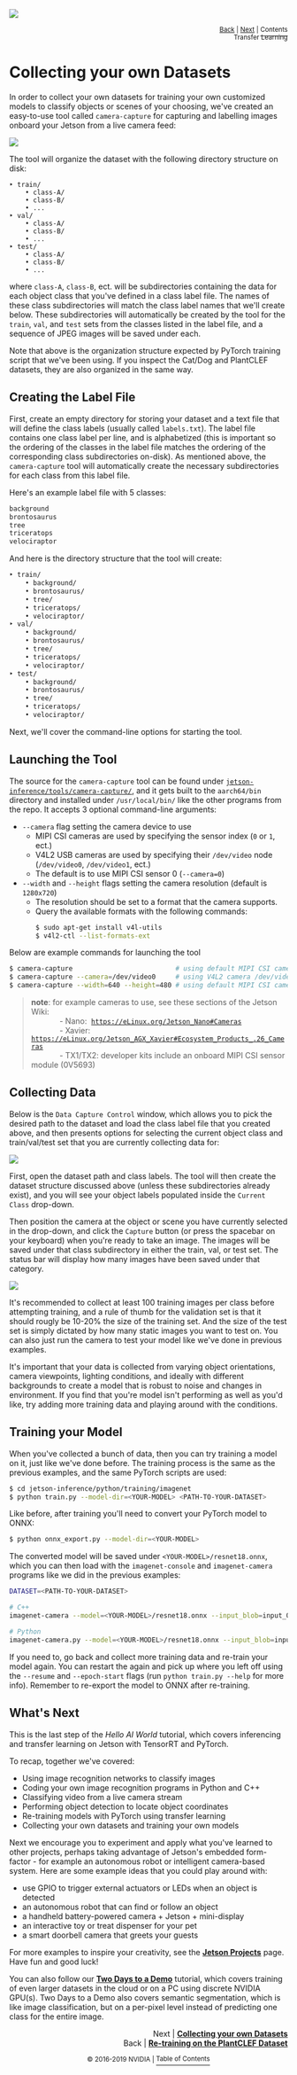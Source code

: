 <img src="https://github.com/dusty-nv/jetson-inference/raw/master/docs/images/deep-vision-header.jpg">
<p align="right"><sup><a href="pytorch-plants.md">Back</a> | <a href="../README.md#hello-ai-world">Next</a> | </sup><a href="../README.md#hello-ai-world"><sup>Contents</sup></a>
<br/>
<sup>Transfer Learning</sup></s></p>

# Collecting your own Datasets

In order to collect your own datasets for training your own customized models to classify objects or scenes of your choosing, we've created an easy-to-use tool called `camera-capture` for capturing and labelling images onboard your Jetson from a live camera feed:

<img src="https://github.com/dusty-nv/jetson-inference/raw/python/docs/images/pytorch-collection.jpg" >

The tool will organize the dataset with the following directory structure on disk:

```
‣ train/
	• class-A/
	• class-B/
	• ...
‣ val/
	• class-A/
	• class-B/
	• ...
‣ test/
	• class-A/
	• class-B/
	• ...
```

where `class-A`, `class-B`, ect. will be subdirectories containing the data for each object class that you've defined in a class label file.  The names of these class subdirectories will match the class label names that we'll create below.  These subdirectories will automatically be created by the tool for the `train`, `val`, and `test` sets from the classes listed in the label file, and a sequence of JPEG images will be saved under each.

Note that above is the organization structure expected by PyTorch training script that we've been using.  If you inspect the Cat/Dog and PlantCLEF datasets, they are also organized in the same way.

## Creating the Label File

First, create an empty directory for storing your dataset and a text file that will define the class labels (usually called `labels.txt`).  The label file contains one class label per line, and is alphabetized (this is important so the ordering of the classes in the label file matches the ordering of the corresponding class subdirectories on-disk).  As mentioned above, the `camera-capture` tool will automatically create the necessary subdirectories for each class from this label file.

Here's an example label file with 5 classes:

``` bash
background
brontosaurus
tree
triceratops
velociraptor
```

And here is the directory structure that the tool will create:

``` bash
‣ train/
	• background/
	• brontosaurus/
	• tree/
	• triceratops/
	• velociraptor/
‣ val/
	• background/
	• brontosaurus/
	• tree/
	• triceratops/
	• velociraptor/
‣ test/
	• background/
	• brontosaurus/
	• tree/
	• triceratops/
	• velociraptor/
```

Next, we'll cover the command-line options for starting the tool.

## Launching the Tool

The source for the `camera-capture` tool can be found under [`jetson-inference/tools/camera-capture/`](../tools/camera-capture), and it gets built to the `aarch64/bin` directory and installed under `/usr/local/bin/` like the other programs from the repo.  It accepts 3 optional command-line arguments:

- `--camera` flag setting the camera device to use
	- MIPI CSI cameras are used by specifying the sensor index (`0` or `1`, ect.)
	- V4L2 USB cameras are used by specifying their `/dev/video` node (`/dev/video0`, `/dev/video1`, ect.)
	- The default is to use MIPI CSI sensor 0 (`--camera=0`)
- `--width` and `--height` flags setting the camera resolution (default is `1280x720`)
	- The resolution should be set to a format that the camera supports.
     - Query the available formats with the following commands:  
          ``` bash
          $ sudo apt-get install v4l-utils
          $ v4l2-ctl --list-formats-ext
          ```

Below are example commands for launching the tool

``` bash
$ camera-capture                          # using default MIPI CSI camera (1280x720)
$ camera-capture --camera=/dev/video0     # using V4L2 camera /dev/video0 (1280x720)
$ camera-capture --width=640 --height=480 # using default MIPI CSI camera (640x480)
```

> **note**:  for example cameras to use, see these sections of the Jetson Wiki: <br/>
> &nbsp;&nbsp;&nbsp;&nbsp;&nbsp;&nbsp;&nbsp;&nbsp;&nbsp;&nbsp;&nbsp;&nbsp;&nbsp;- Nano:&nbsp;&nbsp;[`https://eLinux.org/Jetson_Nano#Cameras`](https://elinux.org/Jetson_Nano#Cameras) <br/>
> &nbsp;&nbsp;&nbsp;&nbsp;&nbsp;&nbsp;&nbsp;&nbsp;&nbsp;&nbsp;&nbsp;&nbsp;&nbsp;- Xavier:  [`https://eLinux.org/Jetson_AGX_Xavier#Ecosystem_Products_.26_Cameras`](https://elinux.org/Jetson_AGX_Xavier#Ecosystem_Products_.26_Cameras) <br/>
> &nbsp;&nbsp;&nbsp;&nbsp;&nbsp;&nbsp;&nbsp;&nbsp;&nbsp;&nbsp;&nbsp;&nbsp;&nbsp;- TX1/TX2:  developer kits include an onboard MIPI CSI sensor module (0V5693)<br/>

## Collecting Data

Below is the `Data Capture Control` window, which allows you to pick the desired path to the dataset and load the class label file that you created above, and then presents options for selecting the current object class and train/val/test set that you are currently collecting data for:

<img src="https://github.com/dusty-nv/jetson-inference/raw/python/docs/images/pytorch-collection-widget.jpg" >

First, open the dataset path and class labels.  The tool will then create the dataset structure discussed above (unless these subdirectories already exist), and you will see your object labels populated inside the `Current Class` drop-down.  

Then position the camera at the object or scene you have currently selected in the drop-down, and click the `Capture` button (or press the spacebar on your keyboard) when you're ready to take an image.  The images will be saved under that class subdirectory in either the train, val, or test set.  The status bar will display how many images have been saved under that category.

<img src="https://github.com/dusty-nv/jetson-inference/raw/python/docs/images/pytorch-capture-brontosaurus.jpg" >

It's recommended to collect at least 100 training images per class before attempting training, and a rule of thumb for the validation set is that it should rougly be 10-20% the size of the training set.  And the size of the test set is simply dictated by how many static images you want to test on.  You can also just run the camera to test your model like we've done in previous examples.

It's important that your data is collected from varying object orientations, camera viewpoints, lighting conditions, and ideally with different backgrounds to create a model that is robust to noise and changes in environment.  If you find that you're model isn't performing as well as you'd like, try adding more training data and playing around with the conditions.


## Training your Model

When you've collected a bunch of data, then you can try training a model on it, just like we've done before.  The training process is the same as the previous examples, and the same PyTorch scripts are used:

```bash
$ cd jetson-inference/python/training/imagenet
$ python train.py --model-dir=<YOUR-MODEL> <PATH-TO-YOUR-DATASET>
```

Like before, after training you'll need to convert your PyTorch model to ONNX:

```bash
$ python onnx_export.py --model-dir=<YOUR-MODEL>
```

The converted model will be saved under `<YOUR-MODEL>/resnet18.onnx`, which you can then load with the `imagenet-console` and `imagenet-camera` programs like we did in the previous examples:

```bash
DATASET=<PATH-TO-YOUR-DATASET>

# C++
imagenet-camera --model=<YOUR-MODEL>/resnet18.onnx --input_blob=input_0 --output_blob=output_0 --labels=$DATASET/labels.txt

# Python
imagenet-camera.py --model=<YOUR-MODEL>/resnet18.onnx --input_blob=input_0 --output_blob=output_0 --labels=$DATASET/labels.txt
```

If you need to, go back and collect more training data and re-train your model again.  You can restart the again and pick up where you left off using the `--resume` and `--epoch-start` flags (run `python train.py --help` for more info).  Remember to re-export the model to ONNX after re-training.


## What's Next

This is the last step of the *Hello AI World* tutorial, which covers inferencing and transfer learning on Jetson with TensorRT and PyTorch.  

To recap, together we've covered:

* Using image recognition networks to classify images
* Coding your own image recognition programs in Python and C++
* Classifying video from a live camera stream
* Performing object detection to locate object coordinates
* Re-training models with PyTorch using transfer learning
* Collecting your own datasets and training your own models

Next we encourage you to experiment and apply what you've learned to other projects, perhaps taking advantage of Jetson's embedded form-factor - for example an autonomous robot or intelligent camera-based system.  Here are some example ideas that you could play around with:

* use GPIO to trigger external actuators or LEDs when an object is detected
* an autonomous robot that can find or follow an object
* a handheld battery-powered camera + Jetson + mini-display 
* an interactive toy or treat dispenser for your pet
* a smart doorbell camera that greets your guests

For more examples to inspire your creativity, see the **[Jetson Projects](https://developer.nvidia.com/embedded/community/jetson-projects)** page.  Have fun and good luck!

You can also follow our **[Two Days to a Demo](https://github.com/dusty-nv/jetson-inference#two-days-to-a-demo-DIGITS)** tutorial, which covers training of even larger datasets in the cloud or on a PC using discrete NVIDIA GPU(s).  Two Days to a Demo also covers semantic segmentation, which is like image classification, but on a per-pixel level instead of predicting one class for the entire image.


<p align="right">Next | <b><a href="pytorch-collect.md">Collecting your own Datasets</a></b>
<br/>
Back | <b><a href="pytorch-cat-dog.md">Re-training on the PlantCLEF Dataset</a></p>
</b><p align="center"><sup>© 2016-2019 NVIDIA | </sup><a href="../README.md#hello-ai-world"><sup>Table of Contents</sup></a></p>

